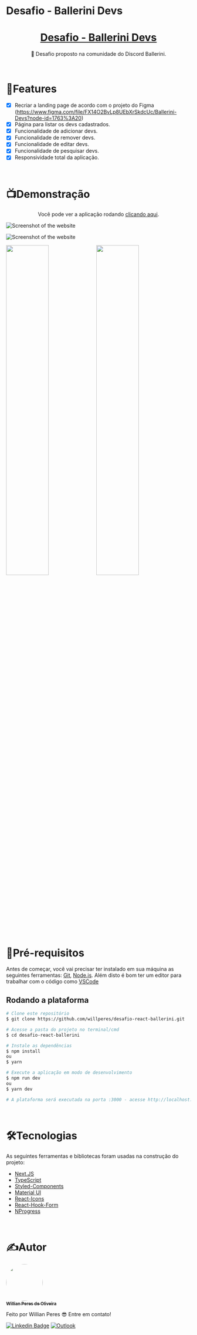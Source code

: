 # Desafio - Ballerini Devs

<h1 align="center">
    <a href="https://pt-br.reactjs.org/">Desafio - Ballerini Devs</a>
</h1>

<p align="center">🚀 Desafio proposto na comunidade do Discord Ballerini.</p>

<br />

# 📂Features

- [x] Recriar a landing page de acordo com o projeto do Figma (https://www.figma.com/file/FX14O2BvLp8UEbXrSkdcUc/Ballerini-Devs?node-id=1763%3A20)
- [x] Página para listar os devs cadastrados.
- [x] Funcionalidade de adicionar devs.
- [x] Funcionalidade de remover devs.
- [x] Funcionalidade de editar devs.
- [x] Funcionalidade de pesquisar devs.
- [x] Responsividade total da aplicação.

<br />

# 📺Demonstração

<p align="center">Você pode ver a aplicação rodando <a href='https://desafio-react-ballerini.vercel.app/'>clicando aqui</a>.</p>

![Screenshot of the website](https://i.imgur.com/F4A2eEx.png)
<br />

![Screenshot of the website](https://i.imgur.com/lSjh7Ml.png)
<br />

<img src="https://i.imgur.com/p5eMyuq.png" height="auto" width="48%"/>
<img src="https://i.imgur.com/mWxyFPA.png" height="auto" width="48%"/>

# 📝Pré-requisitos
Antes de começar, você vai precisar ter instalado em sua máquina as seguintes ferramentas:
[Git](https://git-scm.com), [Node.js](https://nodejs.org/en/). 
Além disto é bom ter um editor para trabalhar com o código como [VSCode](https://code.visualstudio.com/)

## Rodando a plataforma
```bash
# Clone este repositório
$ git clone https://github.com/willperes/desafio-react-ballerini.git

# Acesse a pasta do projeto no terminal/cmd
$ cd desafio-react-ballerini

# Instale as dependências
$ npm install
ou
$ yarn

# Execute a aplicação em modo de desenvolvimento
$ npm run dev
ou
$ yarn dev

# A plataforma será executada na porta :3000 - acesse http://localhost:3000
```

<br />

# 🛠️Tecnologias

As seguintes ferramentas e bibliotecas foram usadas na construção do projeto:

- [Next.JS](https://nextjs.org/)
- [TypeScript](https://www.typescriptlang.org/)
- [Styled-Components](https://styled-components.com/)
- [Material UI](https://mui.com/)
- [React-Icons](https://react-icons.github.io/react-icons/)
- [React-Hook-Form](https://react-hook-form.com/)
- [NProgress](https://ricostacruz.com/nprogress/)

<br />

# ✍️Autor

<a href="https://github.com/willperes">
 <img style="border-radius: 50%;" src="https://avatars.githubusercontent.com/u/64440935?v=4" width="100px;" alt=""/>
 <br />
 <sub><b>Willian Peres de Oliveira</b></sub></a>


Feito por Willian Peres 😎 Entre em contato!

[![Linkedin Badge](https://img.shields.io/badge/-Willian-blue?style=flat-square&logo=Linkedin&logoColor=white&link=https:https://www.linkedin.com/in/willian-peres-de-oliveira/)](https://www.linkedin.com/in/willian-peres-de-oliveira/) 
[![Outlook](https://camo.githubusercontent.com/8d356e708d8154421c5aa6b5936cc18265ac2d778285d75d081a5e56284b6c10/68747470733a2f2f696d672e736869656c64732e696f2f62616467652f2d486f746d61696c2d3030373844343f7374796c653d666c61742d737175617265266c6f676f3d6d6963726f736f66742d6f75746c6f6f6b266c6f676f436f6c6f723d7768697465266c696e6b3d6d61696c746f3a6c75697a6361726c6f735f6162626f747440686f746d61696c2e636f6d)](mailto:will.peres@outlook.com)
